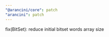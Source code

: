 ```yaml
---
"@arancini/core": patch
"arancini": patch
---
```


fix(BitSet): reduce initial bitset words array size
